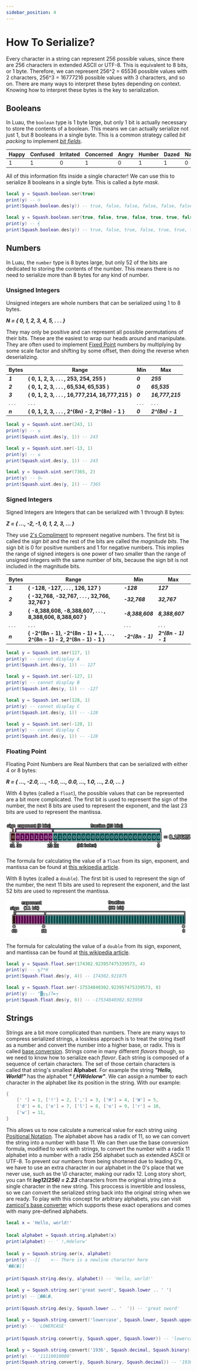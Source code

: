 ```yaml
---
sidebar_position: 4
---
```


# How To Serialize?

Every character in a string can represent 256 possible values, since there are 256 characters in extended ASCII or UTF-8. This is equivalent to 8 bits, or 1 byte. Therefore, we can represent 256^2 = 65536 possible values with 2 characters, 256^3 = 16777216 possible values with 3 characters, and so on. There are many ways to interpret these bytes depending on context. Knowing how to interpret these bytes is the key to serialization.

## Booleans

In Luau, the `boolean` type is 1 byte large, but only 1 bit is actually necessary to store the contents of a boolean. This means we can actually serialize not just 1, but 8 booleans in a single byte. This is a common strategy called *bit packing* to implement [*bit fields*](https://en.wikipedia.org/wiki/Bit_field).

| Happy | Confused | Irritated | Concerned | Angry | Humber | Dazed | Nage |
| - | - | - | - | - | - | - | - |
| 1 | 1 | 0 | 1 | 0 | 1 | 1 | 0 |

All of this information fits inside a single character! We can use this to serialize 8 booleans in a single byte. This is called a *byte mask*.

```lua
local y = Squash.boolean.ser(true)
print(y) -- ☺
print(Squash.boolean.des(y)) -- true, false, false, false, false, false, false, false
```
```lua
local y = Squash.boolean.ser(true, false, true, false, true, true, false, true)
print(y) -- ╡
print(Squash.boolean.des(y)) -- true, false, true, false, true, true, false, true
```

## Numbers

In Luau, the `number` type is 8 bytes large, but only 52 of the bits are dedicated to storing the contents of the number. This means there is no need to serialize more than 8 bytes for any kind of number.

### Unsigned Integers

Unsigned integers are whole numbers that can be serialized using 1 to 8 bytes.

***N = { 0, 1, 2, 3, 4, 5, . . . }***

They may only be positive and can represent all possible permutations of their bits. These are the easiest to wrap our heads around and manipulate. They are often used to implement [Fixed Point](https://en.wikipedia.org/wiki/Fixed-point_arithmetic) numbers by multiplying by some scale factor and shifting by some offset, then doing the reverse when deserializing.

| Bytes | Range | Min | Max |
| - | - | - | - |
| ***1*** | **{ 0, 1, 2, 3, . . . , 253, 254, 255 }** | ***0*** | ***255*** |
| ***2*** | **{ 0, 1, 2, 3, . . . , 65,534, 65,535 }** | ***0*** | ***65,535*** |
| ***3*** | **{ 0, 1, 2, 3, . . . , 16,777,214, 16,777,215 }** | ***0*** | ***16,777,215*** |
| . . . | . . . | . . . | . . . |
| ***n*** | **{ 0, 1, 2, 3, . . . , 2^(8n) - 2, 2^(8n) - 1 }** | ***0*** | ***2^(8n) - 1*** |

```lua
local y = Squash.uint.ser(243, 1)
print(y) -- ≤
print(Squash.uint.des(y, 1)) -- 243
```
```lua
local y = Squash.uint.ser(-13, 1)
print(y) -- ≤
print(Squash.uint.des(y, 1)) -- 243
```
```lua
local y = Squash.uint.ser(7365, 2)
print(y) -- ┼∟
print(Squash.uint.des(y, 2)) -- 7365
```

### Signed Integers

Signed Integers are Integers that can be serialized with 1 through 8 bytes:

***Z = { ..., -2, -1, 0, 1, 2, 3, ... }***

They use [2's Compliment](https://en.wikipedia.org/wiki/Two%27s_complement) to represent negative numbers. The first bit is called the *sign bit* and the rest of the bits are called the *magnitude bits*. The sign bit is 0 for positive numbers and 1 for negative numbers. This implies the range of signed integers is one power of two smaller than the range of unsigned integers with the same number of bits, because the sign bit is not included in the magnitude bits.

| Bytes | Range | Min | Max |
| - | - | - | - |
| ***1*** | **{ -128, -127, . . . , 126, 127 }** | ***-128*** | ***127*** |
| ***2*** | **{ -32,768, -32,767, . . . , 32,766, 32,767 }** | ***-32,768*** | ***32,767*** |
| ***3*** | **{ -8,388,608, -8,388,607, . . . , 8,388,606, 8,388,607 }** | ***-8,388,608*** | ***8,388,607*** |
| . . . | . . . | . . . | . . . |
| ***n*** | **{ -2^(8n - 1), -2^(8n - 1) + 1, . . . , 2^(8n - 1) - 2, 2^(8n - 1) - 1 }** | ***-2^(8n - 1)*** | ***2^(8n - 1) - 1*** |

```lua
local y = Squash.int.ser(127, 1)
print(y) -- cannot display A
print(Squash.int.des(y, 1)) -- 127
```
```lua
local y = Squash.int.ser(-127, 1)
print(y) -- cannot display B
print(Squash.int.des(y, 1)) -- -127
```
```lua
local y = Squash.int.ser(128, 1)
print(y) -- cannot display C
print(Squash.int.des(y, 1)) -- -128
```
```lua
local y = Squash.int.ser(-128, 1)
print(y) -- cannot display C
print(Squash.int.des(y, 1)) -- -128
```

### Floating Point

Floating Point Numbers are Real Numbers that can be serialized with either 4 or 8 bytes:

***R = { ..., -2.0, ..., -1.0, ..., 0.0, ..., 1.0, ..., 2.0, ... }***

With 4 bytes (called a `float`), the possible values that can be represented are a bit more complicated. The first bit is used to represent the sign of the number, the next 8 bits are used to represent the exponent, and the last 23 bits are used to represent the mantissa.

![Floating Point](/floatingpoint.png)

The formula for calculating the value of a `float` from its sign, exponent, and mantissa can be found at [this wikipedia article](https://en.wikipedia.org/wiki/Single-precision_floating-point_format).

With 8 bytes (called a `double`). The first bit is used to represent the sign of the number, the next 11 bits are used to represent the exponent, and the last 52 bits are used to represent the mantissa.

![Double Precision Floating Point](/floatingpointdouble.png)

The formula for calculating the value of a `double` from its sign, exponent, and mantissa can be found at [this wikipedia article](https://en.wikipedia.org/wiki/Double-precision_floating-point_format).

```lua
local y = Squash.float.ser(174302.923957475339573, 4)
print(y) -- ╗7*H
print(Squash.float.des(y, 4)) -- 174302.921875
```
```lua
local y = Squash.float.ser(-17534840302.923957475339573, 8)
print(y) -- "▓╗╖íT►┬
print(Squash.float.des(y, 8)) -- -17534840302.923958
```

## Strings

Strings are a bit more complicated than numbers. There are many ways to compress serialized strings, a lossless approach is to treat the string itself as a number and convert the number into a higher base, or radix. This is called [base conversion](https://en.wikipedia.org/wiki/Radix). Strings come in many different *flavors* though, so we need to know how to serialize each *flavor*. Each string is composed of a sequence of certain characters. The set of those certain characters is called that string's smallest **Alphabet**. For example the string ***"Hello, World!"*** has the alphabet ***" !,HWdelorw"***. We can assign a number to each character in the alphabet like its position in the string. With our example:
```lua
{
	[' '] = 1, ['!'] = 2, [','] = 3, ['H'] = 4, ['W'] = 5,
	['d'] = 6, ['e'] = 7, ['l'] = 8, ['o'] = 9, ['r'] = 10,
	['w'] = 11,
}
```
This allows us to now calculate a numerical value for each string using [Positional Notation](https://en.wikipedia.org/wiki/Positional_notation). The alphabet above has a radix of 11, so we can convert the string into a number with base 11. We can then use the base conversion formula, modified to work with strings, to convert the number with a radix 11 alphabet into a number with a radix 256 alphabet such as extended ASCII or UTF-8. To prevent our numbers from being shortened due to leading 0's, we have to use an extra character in our alphabet in the 0's place that we never use, such as the \0 character, making our radix 12. Long story short, you can fit ***log12(256) = 2.23*** characters from the original string into a single character in the new string. This proccess is invertible and lossless, so we can convert the serialized string back into the original string when we are ready. To play with this concept for arbitrary alphabets, you can visit [zamicol's base converter](https://convert.zamicol.com/) which supports these exact operations and comes with many pre-defined alphabets.
```lua
local x = 'Hello, world!'

local alphabet = Squash.string.alphabet(x)
print(alphabet) -- ' !,Hdelorw'

local y = Squash.string.ser(x, alphabet)
print(y) --[[    <-- There is a newline character here
'��C�]]

print(Squash.string.des(y, alphabet)) -- 'Hello, world!'
```
```lua
local y = Squash.string.ser('great sword', Squash.lower .. ' ')
print(y) -- ��L�,

print(Squash.string.des(y, Squash.lower .. '  ')) -- 'great sword'
```
```lua
local y = Squash.string.convert('lowercase', Squash.lower, Squash.upper)
print(y) -- 'LOWERCASE'

print(Squash.string.convert(y, Squash.upper, Squash.lower)) -- 'lowercase'
```
```lua
local y = Squash.string.convert('1936', Squash.decimal, Squash.binary)
print(y) -- '11110010000'
print(Squash.string.convert(y, Squash.binary, Squash.decimal)) -- '1936'
```
